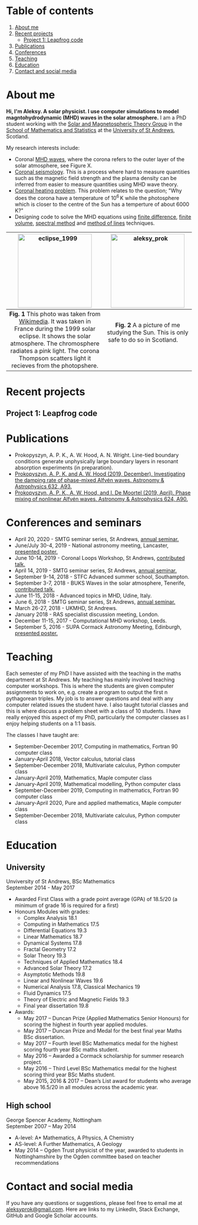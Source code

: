 # Table of contents
1. [About me](#about_me)
2. [Recent projects](#recent_projects)
    * [Project 1: Leapfrog code](#project1)
3. [Publications](#publications)
4. [Conferences](#conferences)
5. [Teaching](#teaching)
6. [Education](#education)
7. [Contact and social media](#contact)

# About me <a name="about_me"></a>

**Hi, I'm Aleksy. A solar physicist. I use computer simulations to model magntohydrodynamic (MHD) waves in the solar atmosphere.** I am a PhD student working with the [Solar and Magnetospheric Theory Group](http://www-solar.mcs.st-and.ac.uk/) in the [School of Mathematics and Statistics](https://www.st-andrews.ac.uk/mathematics-statistics/) at the [University of St Andrews](https://www.st-andrews.ac.uk/), Scotland. 

My research interests include:
* Coronal [MHD waves](https://en.wikipedia.org/wiki/Magnetohydrodynamics#Waves), where the corona refers to the outer layer of the solar atmosphere, see Figure X.
* [Coronal seismology](https://en.wikipedia.org/wiki/Coronal_seismology). This is a process where hard to measure quantities such as the magnetic field strength and the plasma density can be inferred from easier to measure quantities using MHD wave theory.
* [Coronal heating problem](https://en.wikipedia.org/wiki/Stellar_corona#Coronal_heating_problem). This problem relates to the question; "Why does the corona have a temperature of 10<sup>6</sup>&thinsp;K while the photosphere which is closer to the centre of the Sun has a temperture of about 6000&thinsp;K?"
* Designing code to solve the MHD equations using [finite difference](https://en.wikipedia.org/wiki/Finite_difference), [finite volume](https://en.wikipedia.org/wiki/Finite_volume_method), [spectral method](https://en.wikipedia.org/wiki/Spectral_method) and [method of lines](https://en.wikipedia.org/wiki/Method_of_lines) techniques.

<img src="https://aleksyprok.github.io/Aleksy_Prokopyszyn_Portfolio/images/eclipse_1999.png" alt="eclipse_1999" width="200">   | <img src="https://aleksyprok.github.io/Aleksy_Prokopyszyn_Portfolio/images/aleksy_prok.jpg" alt="aleksy_prok" width="200">
:-------------------------:|:-------------------------:
**Fig. 1** This photo was taken from [Wikimedia](https://upload.wikimedia.org/wikipedia/commons/1/1c/Solar_eclipse_1999_4_NR.jpg). It was taken in France during the 1999 solar eclipse. It shows the solar atmosphere. The chromosphere radiates a pink light. The corona Thompson scatters light it recieves from the photopshere. |  **Fig. 2** A a picture of me studying the Sun. This is only safe to do so in Scotland. &nbsp; &nbsp; &nbsp; &nbsp; &nbsp; &nbsp; &nbsp; &nbsp; &nbsp; &nbsp; &nbsp; &nbsp; &nbsp; &nbsp; &nbsp;&nbsp; &nbsp; &nbsp; &nbsp; &nbsp; &nbsp; &nbsp; &nbsp; &nbsp; &nbsp; &nbsp; &nbsp; &nbsp; &nbsp; &nbsp; &nbsp; &nbsp; &nbsp; &nbsp; &nbsp; &nbsp; &nbsp; &nbsp; &nbsp; &nbsp; &nbsp; &nbsp; &nbsp; &nbsp; &nbsp; &nbsp;

# Recent projects <a name="recent_projects"></a>

## Project 1: Leapfrog code <a name="project1"></a>

# Publications <a name="publications"></a>

* Prokopyszyn, A. P. K., A. W. Hood, A. N. Wright. Line-tied boundary conditions generate unphysically large boundary layers in resonant absorption experiments (in preparation). 
* [Prokopyszyn, A. P. K. and A. W. Hood (2019, December). Investigating the damping rate of phase-mixed Alfvén waves. Astronomy & Astrophysics 632, A93.](https://www.aanda.org/articles/aa/abs/2019/12/aa36658-19/aa36658-19.html)
* [Prokopyszyn, A. P. K., A. W. Hood, and I. De Moortel (2019, April). Phase mixing of nonlinear Alfvén waves. Astronomy & Astrophysics 624, A90.](https://www.aanda.org/articles/aa/abs/2019/04/aa34939-18/aa34939-18.html)

# Conferences and seminars <a name="conferences"></a>

* April 20, 2020 - SMTG seminar series, St Andrews, [annual seminar.](https://aleksyprok.github.io/Aleksy_Prokopyszyn_Portfolio/images/smtg_2020_seminar.pdf)
* June/July 30-4, 2019 - National astronomy meeting, Lancaster, [presented poster.](https://aleksyprok.github.io/Aleksy_Prokopyszyn_Portfolio/images/NAM_poster_2019.pdf)
* June 10-14, 2019 - Coronal Loops Workshop, St Andrews, [contributed talk.](https://aleksyprok.github.io/Aleksy_Prokopyszyn_Portfolio/images/LOOPS_talk_2019.pdf)
* April 14, 2019 - SMTG seminar series, St Andrews, [annual seminar.](https://aleksyprok.github.io/Aleksy_Prokopyszyn_Portfolio/images/smtg_2019_seminar.pdf)
* September 9-14, 2018 - STFC Advanced summer school, Southampton.
* September 3-7, 2018 - BUKS Waves in the solar atmosphere, Tenerife, [contributed talk.](https://aleksyprok.github.io/Aleksy_Prokopyszyn_Portfolio/images/buks_talk_2018.pdf)
* June 11-15, 2018 - Advanced topics in MHD, Udine, Italy.
* June 6, 2018 - SMTG seminar series, St Andrews, [annual seminar.](https://aleksyprok.github.io/Aleksy_Prokopyszyn_Portfolio/images/smtg_seminar_2018.pdf)
* March 26-27, 2018 - UKMHD, St Andrews.
* January 2018 - RAS specialist discussion meeting, London.
* December 11-15, 2017 - Computational MHD workshop, Leeds.
* September 5, 2016 -  SUPA Cormack Astronomy Meeting, Edinburgh, [presented poster.](https://aleksyprok.github.io/Aleksy_Prokopyszyn_Portfolio/images/cormack_meeting_poster_2017.pdf)

# Teaching <a name="teaching"></a>

Each semester of my PhD I have assisted with the teaching in the maths department at St Andrews. My teaching has mainly involved teaching computer workshops. This is where the students are given computer assignments to work on, e.g. create a program to output the first n pythagorean triples. My job is to answer questions and deal with any computer related issues the student have. I also taught tutorial classes and this is where discuss a problem sheet with a class of 10 students. I have really enjoyed this aspect of my PhD, particularly the computer classes as I enjoy helping students on a 1:1 basis.

The classes I have taught are:
* September-December 2017, Computing in mathematics, Fortran 90 computer class
* January-April 2018, Vector calculus, tutorial class
* September-December 2018, Multivariate calculus, Python computer class
* January-April 2019, Mathematics, Maple computer class
* January-April 2019, Mathematical modelling, Python computer class
* September-December 2019, Computing in mathematics, Fortran 90 computer class
* January-April 2020, Pure and applied mathematics, Maple computer class
* September-December 2018, Multivariate calculus, Python computer class

# Education <a name="education"></a>

## University

Unviversity of St Andrews, BSc Mathematics \
September 2014 - May 2017
* Awarded First Class with a grade point average (GPA) of 18.5/20 (a minimum of grade 16 is required for a first)
* Honours Modules with grades: 
   * Complex Analysis 18.1 
   * Computing in Mathematics 17.5 
   * Differential Equations 19.3
   * Linear Mathematics 18.7
   * Dynamical Systems 17.8
   * Fractal Geometry 17.2
   * Solar Theory 19.3
   * Techniques of Applied Mathematics 18.4
   * Advanced Solar Theory 17.2
   * Asymptotic Methods 19.8
   * Linear and Nonlinear Waves 19.6
   * Numerical Analysis 17.8, Classical Mechanics 19
   * Fluid Dynamics 17.5
   * Theory of Electric and Magnetic Fields 19.3
   * Final year dissertation 19.8 
* Awards:
   * May 2017 – Duncan Prize (Applied Mathematics Senior Honours) for scoring the highest in fourth year applied modules.
   * May 2017 – Duncan Prize and Medal for the best final year Maths BSc dissertation.
   * May 2017 – Fourth level BSc Mathematics medal for the highest scoring fourth year BSc maths student.
   * May 2016 – Awarded a Cormack scholarship for summer research project.
   * May 2016 – Third Level BSc Mathematics medal for the highest scoring third year BSc Maths student.
   * May 2015, 2016 & 2017 – Dean’s List award for students who average above 16.5/20 in all modules across the academic year.
   
## High school

George Spencer Academy, Nottingham \
September 2007 – May 2014
 
*	A-level: A* Mathematics, A Physics, A Chemistry
*	AS-level: A Further Mathematics, A Geology
* May 2014 – Ogden Trust physicist of the year, awarded to students in Nottinghamshire by the Ogden committee based on teacher recommendations


# Contact and social media<a name="contact"></a>

If you have any questions or suggestions, please feel free to email me at <aleksyprok@gmail.com>.
Here are links to my LinkedIn, Stack Exchange, GitHub and Google Scholar accounts.
